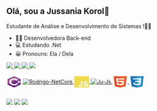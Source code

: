 ## Olá, sou a Jussania Korol👋
Estudante de Análise e Desenvolvimento de Sistemas !👨‍🎓

- 👩‍💻 Desenvolvedora Back-end
- 💻 Estudando .Net 
- 😀 Pronouns: Ela / Dela

<div>
<a href="https://github.com/Jussania">
<img height="150em" src="https://github-readme-stats.vercel.app/api?username=Jussania&show_icons=true&theme=dracula&include_all_commits=true&count_private=true"/>
<img height="150" src="https://github-readme-stats.vercel.app/api/top-langs/?username=Jussania&layout=compact&langs_count=7&theme=dracula"/>
 
 <img height="180em" src="https://github-readme-stats.vercel.app/api?username=Jussania&show_icons=true&theme=merko&include_all_commits=true&count_private=true"/>
<img height="180em" src="https://github-readme-stats.vercel.app/api/top-langs/?username=Jussania&layout=compact&langs_count=7&theme=merko"/>
</div>

<div style="display: inline_block"><br>
<img align="center" alt="Ju-Csharp" height="30" width="40" src="https://raw.githubusercontent.com/devicons/devicon/master/icons/csharp/csharp-original.svg">
<img align="center" alt="Rodrigo-NetCore" height="30" width="40" src="https://cdn.jsdelivr.net/gh/devicons/devicon/icons/dotnetcore/dotnetcore-original.svg">
<img align="center" alt="Ju-Js" height="30" width="40" src="https://raw.githubusercontent.com/devicons/devicon/master/icons/javascript/javascript-plain.svg">
<img align="center" alt="Ju-Js" height="30" width="40" src="https://img.shields.io/badge/Java-ED8B00?style=for-the-badge&logo=java&logoColor=whitevg">
<img align="center" alt="Ju-HTML" height="30" width="40" src="https://raw.githubusercontent.com/devicons/devicon/master/icons/html5/html5-original.svg">
<img align="center" alt="Ju-CSS" height="30" width="40" src="https://raw.githubusercontent.com/devicons/devicon/master/icons/css3/css3-original.svg">
</div>

##
 
<div> 
   <a href="https://www.linkedin.com/in/jussania-korol-4b6061234/" target="_blank"><img src="https://img.shields.io/badge/-LinkedIn-%230077B5?style=for-the-badge&logo=linkedin&logoColor=white" target="_blank"></a> 
    <a href = "mailto:jussaniakorol1@gmail.com"><img src="https://img.shields.io/badge/-Gmail-%23333?style=for-the-badge&logo=gmail&logoColor=white" target="_blank"></a>
  <a href="https://www.instagram.com/jussaniakorol/"target="_blank"><img src="https://img.shields.io/badge/-Instagram-%23E4405F?style=for-the-badge&logo=instagram&logoColor=white" target="_blank"></a>
  
</div>
